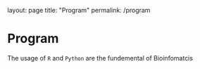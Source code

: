layout: page
title: "Program"
permalink: /program

# Program

The usage of `R` and `Python` are the fundemental of Bioinfomatcis